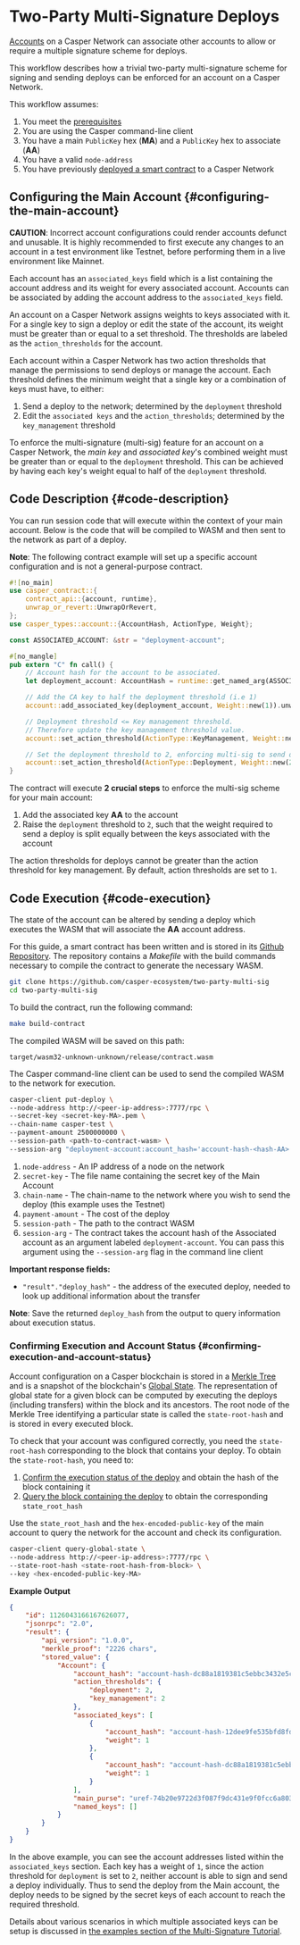 # Two-Party Multi-Signature Deploys

[Accounts](../design/accounts.md) on a Casper Network can associate other accounts to allow or require a multiple signature scheme for deploys.

This workflow describes how a trivial two-party multi-signature scheme for signing and sending deploys can be enforced for an account on a Casper Network.

This workflow assumes:

1.  You meet the [prerequisites](setup.md)
2.  You are using the Casper command-line client
3.  You have a main `PublicKey` hex (**MA**) and a `PublicKey` hex to associate (**AA**)
4.  You have a valid `node-address`
5.  You have previously [deployed a smart contract](../dapp-dev-guide/transaction-lifecycle.md) to a Casper Network

## Configuring the Main Account {#configuring-the-main-account}

**CAUTION**: Incorrect account configurations could render accounts defunct and unusable. It is highly recommended to first execute any changes to an account in a test environment like Testnet, before performing them in a live environment like Mainnet.

Each account has an `associated_keys` field which is a list containing the account address and its weight for every associated account. Accounts can be associated by adding the account address to the `associated_keys` field.

An account on a Casper Network assigns weights to keys associated with it. For a single key to sign a deploy or edit the state of the account, its weight must be greater than or equal to a set threshold. The thresholds are labeled as the `action_thresholds` for the account.

Each account within a Casper Network has two action thresholds that manage the permissions to send deploys or manage the account. Each threshold defines the minimum weight that a single key or a combination of keys must have, to either:

1.  Send a deploy to the network; determined by the `deployment` threshold
2.  Edit the `associated keys` and the `action_thresholds`; determined by the `key_management` threshold

To enforce the multi-signature (multi-sig) feature for an account on a Casper Network, the _main key_ and _associated key_'s combined weight must be greater than or equal to the `deployment` threshold. This can be achieved by having each key's weight equal to half of the `deployment` threshold.

## Code Description {#code-description}

You can run session code that will execute within the context of your main account. Below is the code that will be compiled to WASM and then sent to the network as part of a deploy.

**Note**: The following contract example will set up a specific account configuration and is not a general-purpose contract.

```rust
#![no_main]
use casper_contract::{
    contract_api::{account, runtime},
    unwrap_or_revert::UnwrapOrRevert,
};
use casper_types::account::{AccountHash, ActionType, Weight};

const ASSOCIATED_ACCOUNT: &str = "deployment-account";

#[no_mangle]
pub extern "C" fn call() {
    // Account hash for the account to be associated.
    let deployment_account: AccountHash = runtime::get_named_arg(ASSOCIATED_ACCOUNT);

    // Add the CA key to half the deployment threshold (i.e 1)
    account::add_associated_key(deployment_account, Weight::new(1)).unwrap_or_revert();

    // Deployment threshold <= Key management threshold.
    // Therefore update the key management threshold value.
    account::set_action_threshold(ActionType::KeyManagement, Weight::new(2)).unwrap_or_revert();

    // Set the deployment threshold to 2, enforcing multi-sig to send deploys.
    account::set_action_threshold(ActionType::Deployment, Weight::new(2)).unwrap_or_revert();
}
```

The contract will execute **2 crucial steps** to enforce the multi-sig scheme for your main account:

1.  Add the associated key **AA** to the account
2.  Raise the `deployment` threshold to `2`, such that the weight required to send a deploy is split equally between the keys associated with the account

The action thresholds for deploys cannot be greater than the action threshold for key management. By default, action thresholds are set to `1`.

## Code Execution {#code-execution}

The state of the account can be altered by sending a deploy which executes the WASM that will associate the **AA** account address.

For this guide, a smart contract has been written and is stored in its [Github Repository](https://github.com/casper-ecosystem/two-party-multi-sig). The repository contains a _Makefile_ with the build commands necessary to compile the contract to generate the necessary WASM.

```bash
git clone https://github.com/casper-ecosystem/two-party-multi-sig
cd two-party-multi-sig
```

To build the contract, run the following command:

```bash
make build-contract
```

The compiled WASM will be saved on this path:

    target/wasm32-unknown-unknown/release/contract.wasm

The Casper command-line client can be used to send the compiled WASM to the network for execution.

```bash
casper-client put-deploy \
--node-address http://<peer-ip-address>:7777/rpc \
--secret-key <secret-key-MA>.pem \
--chain-name casper-test \
--payment-amount 2500000000 \
--session-path <path-to-contract-wasm> \
--session-arg "deployment-account:account_hash='account-hash-<hash-AA>'"
```

1.  `node-address` - An IP address of a node on the network
2.  `secret-key` - The file name containing the secret key of the Main Account
3.  `chain-name` - The chain-name to the network where you wish to send the deploy (this example uses the Testnet)
4.  `payment-amount` - The cost of the deploy
5.  `session-path` - The path to the contract WASM
6.  `session-arg` - The contract takes the account hash of the Associated account as an argument labeled `deployment-account`. You can pass this argument using the `--session-arg` flag in the command line client

**Important response fields:**

-   `"result"."deploy_hash"` - the address of the executed deploy, needed to look up additional information about the transfer

**Note**: Save the returned `deploy_hash` from the output to query information about execution status.

### Confirming Execution and Account Status {#confirming-execution-and-account-status}

Account configuration on a Casper blockchain is stored in a [Merkle Tree](../glossary/M.md#merkle-tree) and is a snapshot of the blockchain's [Global State](../design/global-state.md). The representation of global state for a given block can be computed by executing the deploys (including transfers) within the block and its ancestors. The root node of the Merkle Tree identifying a particular state is called the `state-root-hash` and is stored in every executed block.

To check that your account was configured correctly, you need the `state-root-hash` corresponding to the block that contains your deploy. To obtain the `state-root-hash`, you need to:

1.  [Confirm the execution status of the deploy](querying.md#querying-deploys) and obtain the hash of the block containing it
2.  [Query the block containing the deploy](querying.md#querying-blocks) to obtain the corresponding `state_root_hash`

Use the `state_root_hash` and the `hex-encoded-public-key` of the main account to query the network for the account and check its configuration.

```bash
casper-client query-global-state \
--node-address http://<peer-ip-address>:7777/rpc \
--state-root-hash <state-root-hash-from-block> \
--key <hex-encoded-public-key-MA>
```

**Example Output**

```json
{
    "id": 1126043166167626077,
    "jsonrpc": "2.0",
    "result": {
        "api_version": "1.0.0",
        "merkle_proof": "2226 chars",
        "stored_value": {
            "Account": {
                "account_hash": "account-hash-dc88a1819381c5ebbc3432e5c1d94df18cdcd7253b85259eeebe0ec8661bb84a",
                "action_thresholds": {
                    "deployment": 2,
                    "key_management": 2
                },
                "associated_keys": [
                    {
                        "account_hash": "account-hash-12dee9fe535bfd8fd335fce1ba1f972f26bb60029a303b310d85419357d18f51",
                        "weight": 1
                    },
                    {
                        "account_hash": "account-hash-dc88a1819381c5ebbc3432e5c1d94df18cdcd7253b85259eeebe0ec8661bb84a",
                        "weight": 1
                    }
                ],
                "main_purse": "uref-74b20e9722d3f087f9dc431e9f0fcc6a803c256e005fa45b64a101512001cb78-007",
                "named_keys": []
            }
        }
    }
}
```

In the above example, you can see the account addresses listed within the `associated_keys` section. Each key has a weight of `1`, since the action threshold for `deployment` is set to `2`, neither account is able to sign and send a deploy individually. Thus to send the deploy from the Main account, the deploy needs to be signed by the secret keys of each account to reach the required threshold.

Details about various scenarios in which multiple associated keys can be setup is discussed in [the examples section of the Multi-Signature Tutorial](../dapp-dev-guide/tutorials/multi-sig/additional.md).
